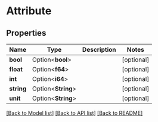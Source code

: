 # Attribute

## Properties

Name | Type | Description | Notes
------------ | ------------- | ------------- | -------------
**bool** | Option<**bool**> |  | [optional]
**float** | Option<**f64**> |  | [optional]
**int** | Option<**i64**> |  | [optional]
**string** | Option<**String**> |  | [optional]
**unit** | Option<**String**> |  | [optional]

[[Back to Model list]](../README.md#documentation-for-models) [[Back to API list]](../README.md#documentation-for-api-endpoints) [[Back to README]](../README.md)


